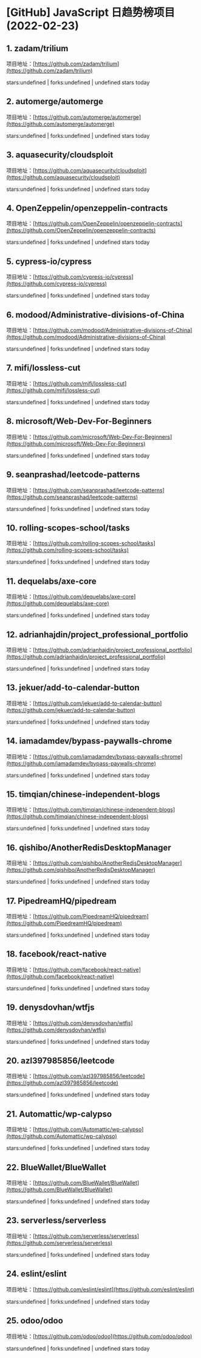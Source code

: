 # [GitHub] JavaScript 日趋势榜项目(2022-02-23)

## 1. zadam/trilium 

项目地址：[https://github.com/zadam/trilium](https://github.com/zadam/trilium)

stars:undefined | forks:undefined | undefined stars today 



## 2. automerge/automerge 

项目地址：[https://github.com/automerge/automerge](https://github.com/automerge/automerge)

stars:undefined | forks:undefined | undefined stars today 



## 3. aquasecurity/cloudsploit 

项目地址：[https://github.com/aquasecurity/cloudsploit](https://github.com/aquasecurity/cloudsploit)

stars:undefined | forks:undefined | undefined stars today 



## 4. OpenZeppelin/openzeppelin-contracts 

项目地址：[https://github.com/OpenZeppelin/openzeppelin-contracts](https://github.com/OpenZeppelin/openzeppelin-contracts)

stars:undefined | forks:undefined | undefined stars today 



## 5. cypress-io/cypress 

项目地址：[https://github.com/cypress-io/cypress](https://github.com/cypress-io/cypress)

stars:undefined | forks:undefined | undefined stars today 



## 6. modood/Administrative-divisions-of-China 

项目地址：[https://github.com/modood/Administrative-divisions-of-China](https://github.com/modood/Administrative-divisions-of-China)

stars:undefined | forks:undefined | undefined stars today 



## 7. mifi/lossless-cut 

项目地址：[https://github.com/mifi/lossless-cut](https://github.com/mifi/lossless-cut)

stars:undefined | forks:undefined | undefined stars today 



## 8. microsoft/Web-Dev-For-Beginners 

项目地址：[https://github.com/microsoft/Web-Dev-For-Beginners](https://github.com/microsoft/Web-Dev-For-Beginners)

stars:undefined | forks:undefined | undefined stars today 



## 9. seanprashad/leetcode-patterns 

项目地址：[https://github.com/seanprashad/leetcode-patterns](https://github.com/seanprashad/leetcode-patterns)

stars:undefined | forks:undefined | undefined stars today 



## 10. rolling-scopes-school/tasks 

项目地址：[https://github.com/rolling-scopes-school/tasks](https://github.com/rolling-scopes-school/tasks)

stars:undefined | forks:undefined | undefined stars today 



## 11. dequelabs/axe-core 

项目地址：[https://github.com/dequelabs/axe-core](https://github.com/dequelabs/axe-core)

stars:undefined | forks:undefined | undefined stars today 



## 12. adrianhajdin/project_professional_portfolio 

项目地址：[https://github.com/adrianhajdin/project_professional_portfolio](https://github.com/adrianhajdin/project_professional_portfolio)

stars:undefined | forks:undefined | undefined stars today 



## 13. jekuer/add-to-calendar-button 

项目地址：[https://github.com/jekuer/add-to-calendar-button](https://github.com/jekuer/add-to-calendar-button)

stars:undefined | forks:undefined | undefined stars today 



## 14. iamadamdev/bypass-paywalls-chrome 

项目地址：[https://github.com/iamadamdev/bypass-paywalls-chrome](https://github.com/iamadamdev/bypass-paywalls-chrome)

stars:undefined | forks:undefined | undefined stars today 



## 15. timqian/chinese-independent-blogs 

项目地址：[https://github.com/timqian/chinese-independent-blogs](https://github.com/timqian/chinese-independent-blogs)

stars:undefined | forks:undefined | undefined stars today 



## 16. qishibo/AnotherRedisDesktopManager 

项目地址：[https://github.com/qishibo/AnotherRedisDesktopManager](https://github.com/qishibo/AnotherRedisDesktopManager)

stars:undefined | forks:undefined | undefined stars today 



## 17. PipedreamHQ/pipedream 

项目地址：[https://github.com/PipedreamHQ/pipedream](https://github.com/PipedreamHQ/pipedream)

stars:undefined | forks:undefined | undefined stars today 



## 18. facebook/react-native 

项目地址：[https://github.com/facebook/react-native](https://github.com/facebook/react-native)

stars:undefined | forks:undefined | undefined stars today 



## 19. denysdovhan/wtfjs 

项目地址：[https://github.com/denysdovhan/wtfjs](https://github.com/denysdovhan/wtfjs)

stars:undefined | forks:undefined | undefined stars today 



## 20. azl397985856/leetcode 

项目地址：[https://github.com/azl397985856/leetcode](https://github.com/azl397985856/leetcode)

stars:undefined | forks:undefined | undefined stars today 



## 21. Automattic/wp-calypso 

项目地址：[https://github.com/Automattic/wp-calypso](https://github.com/Automattic/wp-calypso)

stars:undefined | forks:undefined | undefined stars today 



## 22. BlueWallet/BlueWallet 

项目地址：[https://github.com/BlueWallet/BlueWallet](https://github.com/BlueWallet/BlueWallet)

stars:undefined | forks:undefined | undefined stars today 



## 23. serverless/serverless 

项目地址：[https://github.com/serverless/serverless](https://github.com/serverless/serverless)

stars:undefined | forks:undefined | undefined stars today 



## 24. eslint/eslint 

项目地址：[https://github.com/eslint/eslint](https://github.com/eslint/eslint)

stars:undefined | forks:undefined | undefined stars today 



## 25. odoo/odoo 

项目地址：[https://github.com/odoo/odoo](https://github.com/odoo/odoo)

stars:undefined | forks:undefined | undefined stars today 



